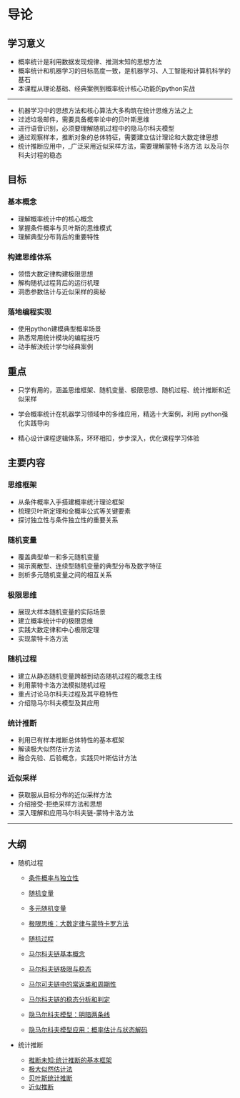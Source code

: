 # 导论

## 学习意义

* 概率统计是利用数据发现规律、推测末知的思想方法
* 概率统计和机器学习的目标高度一致，是机器学习、人工智能和计算机科学的基石
* 本课程从理论基础、经典案例到概率统计核心功能的python实战

---

* 机器学习中的思想方法和核心算法大多构筑在统计思维方法之上
* 过滤垃圾邮件，需要具备概率论中的贝叶斯思维
* 进行语音识别，必须要理解随机过程中的隐马尔科夫模型
* 通过观察样本，推断对象的总体特征，需要建立估计理论和大数定律思想
* 统计推断应用中，_广泛采用近似采样方法，需要理解蒙特卡洛方法 以及马尔科夫讨程的稳态

## 目标

### 基本概念

* 理解概率统计中的核心概念
* 掌握条件概率与贝叶斯的思维模式
* 理解典型分布背后的重要特性

### 构建思维体系

* 领悟大数定律构建极限思想
* 解构随机过程背后的运衍机理
* 洞悉参数估计与近似采样的奥秘

### 落地编程实现

* 使用python建模典型概率场景
* 熟悉常用统计模块的编程技巧
* 动手解決统计学匀经典案例

## 重点

* 只学有用的，涵盖思维框架、随机变量、极限思想、随机过程、统计推断和近似采样

* 学会概率统计在机器学习领域中的多维应用，精选十大案例，利用 python强化实践导向

* 精心设计课程逻辑体系，环环相扣，步步深入，优化课程学习体验

## 主要内容

### 思维框架

* 从条件概率入手搭建概率统汁理论框架
* 梳理贝叶斯定理和全概率公式等关键要素 
* 探讨独立性与条件独立性的重要关系

### 随机变量

* 覆盖典型单一和多元随机变量
* 揭示离散型、连续型随机变量的典型分布及数字特征
* 剖析多元随机变量之间的相互关系

### 极限思维

* 展现大样本随机变量的实际场景
* 建立概率统计中的极限思维
* 实践大数定律和中心极限定理
* 实现蒙特卡洛方法

### 随机过程

* 建立从静态随机变量跨越到动态随机过程的概念主线
* 利用蒙特卡洛方法模拟随机过程
* 重点讨论马尔科夫过程及其平稳特性
* 介绍隐马尔科夫模型及其应用

### 统计推断

* 利用已有样本推断总体特性的基本框架
* 解读极大似然估计方法
* 融合先验、后验概念，实践贝叶斯估计方法

### 近似采样

* 获取服从目标分布的近似采样方法
* 介绍接受-拒绝采样方法和思想
* 深入理解和应用马尔科夫链-蒙特卡洛方法

---

## 大纲

* 随机过程

  - [条件概率与独立性](条件概率与独立性/readme.md)

  - [随机变量](随机变量/readme.md)

  - [多元随机变量](多元随机变量/readme.md)

  - [极限思维：大数定律与蒙特卡罗方法](极限思维/readme.md)

  - [随机过程](随机过程/readme.md)

  - [马尔科夫链基本概念](马尔科夫链/readme.md)

  - [马尔科夫链极限与稳态](马尔科夫链极限与稳态/readme.md)

  - [马尔可夫链中的常返类和周期性](马尔可夫链中的常返类和周期性.md)

  - [马尔科夫链的稳态分析和判定](马尔科夫链的稳态分析和判定.md)

  - [隐马尔科夫模型：明暗两条线](隐马尔科夫模型1/readme.md)

  - [隐马尔科夫模型应用：概率估计与状态解码](隐马应用_概率估计与状态解码/readme.md)

* 统计推断
  * [推断未知:统计推断的基本框架](推断未知_统计推断的基本框架/readme.md)
  * [极大似然估计法](极大似然估计法/readme.md)
  * [贝叶斯统计推断](贝叶斯统计推断/readme.md)
  * [近似推断](近似推断/readme.md)
